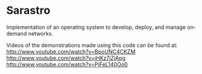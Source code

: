 Sarastro
========

Implementation of an operating system to develop, deploy, and manage on-demand networks.

Videos of the demonstrations made using this code can be found at:
http://www.youtube.com/watch?v=BpoUNC4CKZM
http://www.youtube.com/watch?v=jHKz7jZjApg
http://www.youtube.com/watch?v=PjFeL140Oo0

